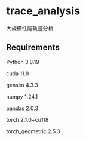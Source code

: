 # trace_analysis
大规模性能轨迹分析
## Requirements

Python 3.8.19

cuda 11.8

gensim              4.3.3

numpy               1.24.1

pandas              2.0.3

torch               2.1.0+cu118

torch_geometric     2.5.3


